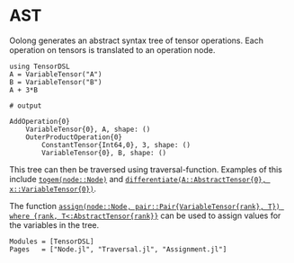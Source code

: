 # AST

Oolong generates an abstract syntax tree of tensor operations. Each operation
on tensors is translated to an operation node.

```jldoctest
using TensorDSL
A = VariableTensor("A")
B = VariableTensor("B")
A + 3*B

# output

AddOperation{0}
    VariableTensor{0}, A, shape: ()
    OuterProductOperation{0}
        ConstantTensor{Int64,0}, 3, shape: ()
        VariableTensor{0}, B, shape: ()
```

This tree can then be traversed using traversal-function.
Examples of this include [`togem(node::Node)`](@ref) and [`differentiate(A::AbstractTensor{0}, x::VariableTensor{0})`](@ref).

The function [`assign(node::Node, pair::Pair{VariableTensor{rank}, T}) where {rank, T<:AbstractTensor{rank}}`](@ref)
can be used to assign values for the variables in the tree.

```@autodocs
Modules = [TensorDSL]
Pages   = ["Node.jl", "Traversal.jl", "Assignment.jl"]
```